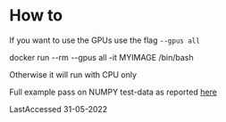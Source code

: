 # How to

If you want to use the GPUs use the flag `--gpus all`

docker run --rm --gpus all -it MYIMAGE /bin/bash

Otherwise it will run with CPU only

Full example pass on NUMPY test-data as reported [here](
https://github.com/wayneweiqiang/PhaseNet/blob/master/docs/example_batch_prediction.ipynb)

LastAccessed 31-05-2022
